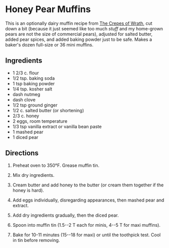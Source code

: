 # Honey Pear Muffins

This is an optionally dairy muffin recipe from [The Crepes of Wrath](http://www.thecrepesofwrath.com/2013/05/09/honey-pear-muffins/), cut down a bit (because it just seemed like too much *stuff* and my home-grown pears are not the size of commercial pears), adjusted for salted butter, added pear spices, and added baking powder just to be safe.  Makes a baker's dozen full-size or 36 mini muffins.

## Ingredients

* 1 2/3 c. flour
* 1/2 tsp. baking soda
* 1 tsp baking powder
* 1/4 tsp. kosher salt
* dash nutmeg
* dash clove
* 1/2 tsp ground ginger
* 1/2 c. salted butter (or shortening)
* 2/3 c. honey
* 2 eggs, room temperature
* 1/3 tsp vanilla extract or vanilla bean paste
* 1 mashed pear
* 1 diced pear

## Directions

1. Preheat oven to 350°F.  Grease muffin tin.
2. Mix dry ingredients.
3. Cream butter and add honey to the butter (or cream them together if the honey is hard).
4. Add eggs individually, disregarding appearances, then mashed pear and extract.
5. Add dry ingredients gradually, then the diced pear.
6. Spoon into muffin tin (1.5--2 T each for minis, 4--5 T for maxi muffins).

4. Bake for 10-11 minutes (15--18 for maxi) or until the toothpick test.  Cool in tin before removing.
